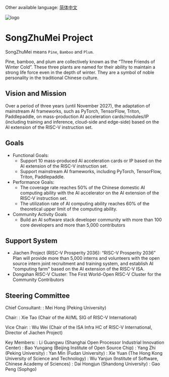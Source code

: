 <span id="lang-switch">Other available language: [简体中文](README.cn.md)</span>

![logo](/img/songzhumei-logo.png)

# SongZhuMei Project

SongZhuMei means `Pine`, `Bamboo` and `Plum`.

Pine, bamboo, and plum are collectively known as the “Three Friends of Winter Cold”. These three plants are named for their ability to maintain a strong life force even in the depth of winter.  They are a symbol of noble personality in the traditional Chinese culture.

## Vision and Mission

Over a period of three years (until November 2027), the adaptation of mainstream AI frameworks, such as PyTorch, TensorFlow, Triton, Paddlepaddle, on mass-production AI acceleration cards/modules/IP (including training and inference, cloud-side and edge-side) based on the AI extension of the RISC-V instruction set.

## Goals

- Functional Goals:
  - Support 10 mass-produced AI acceleration cards or IP based on the AI extension of the RISC-V instruction set.
  - Support mainstream AI frameworks, including PyTorch, TensorFlow, Triton, Paddlepaddle.
- Performance Goals:
  - The coverage rate reaches 50% of the Chinese domestic AI computing ability with the AI accelerator on the AI extension of the RISC-V instruction set.
  - The utilization rate of AI computing ability reaches 60% of the theoretical upper limit of the computing ability.
- Community Activity Goals
  - Build an AI software stack developer community with more than 100 core developers and more than 5,000 contributors

## Support System

- Jiachen Project (RISC-V Prosperity 2036): “RISC-V Prosperity 2036” Plan will provide more than 5,000 interns and volunteers with the open source intern joint recruitment and training system, and establish AI "computing farm" based on the AI extension of the RISC-V ISA.
- Dongshan RISC-V Cluster: The First World-Open RISC-V Cluster for the Community Contributors  

## Steering Committee

Chief Consultant:
: Mei Hong (Peking University)

Chair:
: Xie Tao (Chair of the AI/ML SIG of RISC-V International)

Vice Chair:
: Wu Wei (Chair of the ISA Infra HC of RISC-V International, Director of Jiachen Project)

Key Members:
: Li Guangwu (Shanghai Open Processor Industrial Innovation Center)
: Bao Yungang (Beijing Institute of Open Source Chip)
: Yang Zhi (Peking University)
: Yan Min (Fudan University)
: Xie Yuan (The Hong Kong University of Science and Technology)
: Wu Yanjun (Institute of Software, Chinese Academy of Sciences)
: Dai Hongjun (Shandong University)
: Gao Peng (Sophgo)
